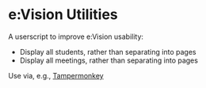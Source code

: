 # e:Vision Utilities
A userscript to improve e:Vision usability:

- Display all students, rather than separating into pages
- Display all meetings, rather than separating into pages

Use via, e.g., [Tampermonkey](https://www.tampermonkey.net/)
